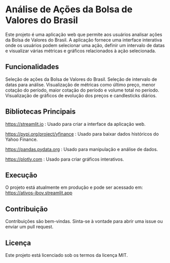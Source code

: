 # Análise de Ações da Bolsa de Valores do Brasil
Este projeto é uma aplicação web que permite aos usuários analisar ações da Bolsa de Valores do Brasil. A aplicação fornece uma interface interativa onde os usuários podem selecionar uma ação, definir um intervalo de datas e visualizar várias métricas e gráficos relacionados à ação selecionada.

## Funcionalidades
Seleção de ações da Bolsa de Valores do Brasil.
Seleção de intervalo de datas para análise.
Visualização de métricas como último preço, menor cotação do período, maior cotação do período e volume total no período.
Visualização de gráficos de evolução dos preços e candlesticks diários.

## Bibliotecas Principais

https://streamlit.io
: Usado para criar a interface da aplicação web.

https://pypi.org/project/yfinance
: Usado para baixar dados históricos do Yahoo Finance.

https://pandas.pydata.org
: Usado para manipulação e análise de dados.

https://plotly.com
: Usado para criar gráficos interativos.

## Execução
O projeto está atualmente em produção e pode ser acessado em: 
https://ativos-ibov.streamlit.app


## Contribuição
Contribuições são bem-vindas. Sinta-se à vontade para abrir uma issue ou enviar um pull request.

## Licença
Este projeto está licenciado sob os termos da licença MIT.
